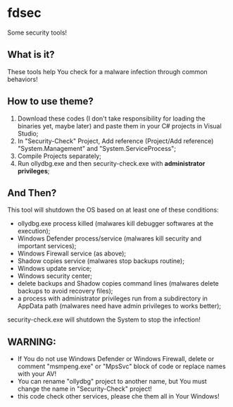 # fdsec
Some security tools!

## What is it?
These tools help You check for a malware infection through common behaviors!

## How to use theme?
1. Download these codes (I don't take responsibility for loading the binaries yet, maybe later) and paste them in your C# projects in Visual Studio;
2. In "Security-Check" Project, Add reference (Project/Add reference) "System.Management" and "System.ServiceProcess";
3. Compile Projects separately;
4. Run ollydbg.exe and then security-check.exe with <strong>administrator privileges</strong>;

## And Then?
This tool will shutdown the OS based on at least one of these conditions:

- ollydbg.exe process killed (malwares kill debugger softwares at the execution);
- Windows Defender process/service (malwares kill security and important services);
- Windows Firewall service (as above);
- Shadow copies service (malwares stop backups routine);
- Windows update service;
- Windows security center;
- delete backups and Shadow copies command lines (malwares delete backups to avoid recovery files);
- a process with administrator privileges run from a subdirectory in AppData path (malwares need have admin privileges to works better);

security-check.exe will shutdown the System to stop the infection!

## WARNING:
- If You do not use Windows Defender or Windows Firewall, delete or comment "msmpeng.exe" or "MpsSvc" block of code or replace names with your AV!
- You can rename "ollydbg" project to another name, but You must change the name in "Security-Check" project!
- this code check other services, please che them all in Your Windows!
